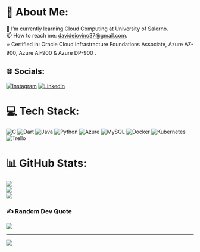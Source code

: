 # 💫 About Me:
🌱 I’m currently learning Cloud Computing at University of Salerno.<br>📫 How to reach me: davideiovino37@gmail.com.<br>⭐ Certified in: Oracle Cloud Infrastracture Foundations Associate, Azure AZ-900, Azure AI-900 & Azure DP-900 .


## 🌐 Socials:
[![Instagram](https://img.shields.io/badge/Instagram-%23E4405F.svg?logo=Instagram&logoColor=white)](https://instagram.com/_davideiovino__) [![LinkedIn](https://img.shields.io/badge/LinkedIn-%230077B5.svg?logo=linkedin&logoColor=white)](https://linkedin.com/in/davide-iovino-545796268) 

# 💻 Tech Stack:
![C](https://img.shields.io/badge/c-%2300599C.svg?style=plastic&logo=c&logoColor=white) ![Dart](https://img.shields.io/badge/dart-%230175C2.svg?style=plastic&logo=dart&logoColor=white) ![Java](https://img.shields.io/badge/java-%23ED8B00.svg?style=plastic&logo=java&logoColor=white) ![Python](https://img.shields.io/badge/python-3670A0?style=plastic&logo=python&logoColor=ffdd54) ![Azure](https://img.shields.io/badge/azure-%230072C6.svg?style=plastic&logo=azure-devops&logoColor=white) ![MySQL](https://img.shields.io/badge/mysql-%2300f.svg?style=plastic&logo=mysql&logoColor=white) ![Docker](https://img.shields.io/badge/docker-%230db7ed.svg?style=plastic&logo=docker&logoColor=white) ![Kubernetes](https://img.shields.io/badge/kubernetes-%23326ce5.svg?style=plastic&logo=kubernetes&logoColor=white) ![Trello](https://img.shields.io/badge/Trello-%23026AA7.svg?style=plastic&logo=Trello&logoColor=white)
# 📊 GitHub Stats:
![](https://github-readme-stats.vercel.app/api?username=davideiov&theme=radical&hide_border=false&include_all_commits=false&count_private=false)<br/>
![](https://github-readme-streak-stats.herokuapp.com/?user=davideiov&theme=radical&hide_border=false)<br/>
![](https://github-readme-stats.vercel.app/api/top-langs/?username=davideiov&theme=radical&hide_border=false&include_all_commits=false&count_private=false&layout=compact)

### ✍️ Random Dev Quote
![](https://quotes-github-readme.vercel.app/api?type=vetical&theme=tokyonight)

---
[![](https://visitcount.itsvg.in/api?id=davideiov&icon=5&color=4)](https://visitcount.itsvg.in)
